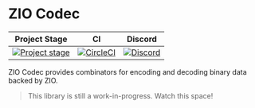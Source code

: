 # ZIO Codec

| Project Stage | CI | Discord |
| --- | --- | --- |
| [![Project stage][Stage]][Stage-Page] | [![CircleCI][Badge-Circle]][Link-Circle] | [![Discord][Badge-Discord]][Link-Discord] |

ZIO Codec provides combinators for encoding and decoding binary data backed by ZIO.

> This library is still a work-in-progress. Watch this space!

[Badge-Circle]: https://circleci.com/gh/zio/zio-codec/tree/master.svg?style=svg
[Badge-Discord]: https://img.shields.io/discord/629491597070827530?logo=Discord
[Link-Circle]: https://circleci.com/gh/zio/zio-codec/tree/master
[Link-Discord]: https://discord.gg/2ccFBr4
[Stage]: https://img.shields.io/badge/Project%20Stage-Research-orange.svg
[Stage-Page]: https://github.com/zio/zio/wiki/Project-Stages
